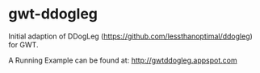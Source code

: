 # gwt-ddogleg

Initial adaption of DDogLeg (https://github.com/lessthanoptimal/ddogleg) for GWT.

A Running Example can be found at: http://gwtddogleg.appspot.com
